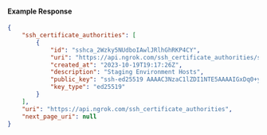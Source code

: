 <!-- Code generated for API Clients. DO NOT EDIT. -->

#### Example Response

```json
{
	"ssh_certificate_authorities": [
		{
			"id": "sshca_2Wzky5NUdboIAwlJRlhGhRKP4CY",
			"uri": "https://api.ngrok.com/ssh_certificate_authorities/sshca_2Wzky5NUdboIAwlJRlhGhRKP4CY",
			"created_at": "2023-10-19T19:17:26Z",
			"description": "Staging Environment Hosts",
			"public_key": "ssh-ed25519 AAAAC3NzaC1lZDI1NTE5AAAAIGxDq0+yWuizkZjSGN1QF9tsQat06hdlCoZRTvCcX0ou",
			"key_type": "ed25519"
		}
	],
	"uri": "https://api.ngrok.com/ssh_certificate_authorities",
	"next_page_uri": null
}
```

